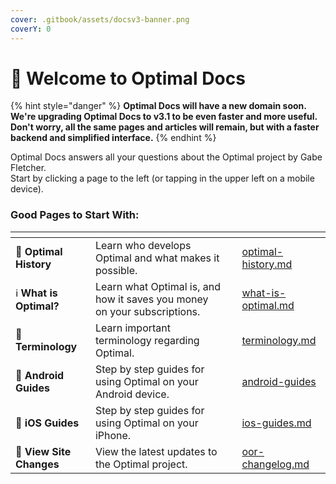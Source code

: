 ```yaml
---
cover: .gitbook/assets/docsv3-banner.png
coverY: 0
---
```


# 👋 Welcome to Optimal Docs

{% hint style="danger" %}
**Optimal Docs will have a new domain soon. We're upgrading Optimal Docs to v3.1 to be even faster and more useful. Don't worry, all the same pages and articles will remain, but with a faster backend and simplified interface.**
{% endhint %}

Optimal Docs answers all your questions about the Optimal project by Gabe Fletcher.\
Start by clicking a page to the left (or tapping in the upper left on a mobile device).

### Good Pages to Start With:

<table data-view="cards"><thead><tr><th></th><th></th><th data-hidden></th><th data-hidden data-card-target data-type="content-ref"></th></tr></thead><tbody><tr><td><span data-gb-custom-inline data-tag="emoji" data-code="1f4d6">📖</span> <strong>Optimal History</strong> </td><td>Learn who develops Optimal and what makes it possible.</td><td></td><td><a href="optimal-history.md">optimal-history.md</a></td></tr><tr><td><span data-gb-custom-inline data-tag="emoji" data-code="2139">ℹ</span> <strong>What is Optimal?</strong></td><td>Learn what Optimal is, and how it saves you money on your subscriptions.</td><td></td><td><a href="what-is-optimal.md">what-is-optimal.md</a></td></tr><tr><td><span data-gb-custom-inline data-tag="emoji" data-code="1f4c3">📃</span> <strong>Terminology</strong></td><td>Learn important terminology regarding Optimal.</td><td></td><td><a href="guides/terminology.md">terminology.md</a></td></tr><tr><td><span data-gb-custom-inline data-tag="emoji" data-code="1f916">🤖</span> <strong>Android Guides</strong></td><td>Step by step guides for using Optimal on your Android device.</td><td></td><td><a href="guides/android-guides/">android-guides</a></td></tr><tr><td><span data-gb-custom-inline data-tag="emoji" data-code="1f34f">🍏</span> <strong>iOS Guides</strong></td><td>Step by step guides for using Optimal on your iPhone.</td><td></td><td><a href="guides/ios-guides.md">ios-guides.md</a></td></tr><tr><td><span data-gb-custom-inline data-tag="emoji" data-code="1f4d7">📗</span> <strong>View Site Changes</strong></td><td>View the latest updates to the Optimal project.</td><td></td><td><a href="documentation/optimal-on-readymag/oor-changelog.md">oor-changelog.md</a></td></tr></tbody></table>
